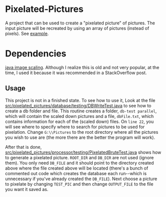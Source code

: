 # Pixelated-Pictures
A project that can be used to create a "pixelated picture" of pictures. The input picture will be recreated by using an array of pictures (instead of pixels). See [example](https://github.com/jbennatt/Pixelated-Pictures/blob/master/example-picture.png).

# Dependencies
[java image scaling](https://mvnrepository.com/artifact/com.mortennobel/java-image-scaling). Although I realize this is old and not very popular, at the time, I used it because it was recommended in a StackOverflow post.

## Usage
This project is not in a finished state. To see how to use it, Look at the file [src/pixelated_pictures/database/testing/DBWriteTest.java](https://github.com/jbennatt/Pixelated-Pictures/blob/master/src/pixelated_pictures/database/testing/DBWriteTest.java) to see how to create a db folder and file. This routine creates a folder, `db-test parallel`, which will contain the scaled down pictures and a file, `dbFile.txt`, which contains information for each of the (scaled down) files. On `line 22`, you will see where to specify where to search for pictures to be used for pixelation. Change `G:\\Pictures` to the root directory where all the pictures you wish to use are (the more there are the better the program will work).

After that is done, [src/pixelated_pictures/processor/testing/PixelatedBruteTest.java](https://github.com/jbennatt/Pixelated-Pictures/blob/master/src/pixelated_pictures/processor/testing/PixelatedBruteTest.java) shows how to generate a pixelated picture. `ROOT_DIR` and `DB_DIR` are not used (ignore them). You only need `DB_FILE` and it should point to the directory created above where the file created above will be located (there's a bunch of commented out code which creates the database each run--which is unnecessary if you've already created the `DB_FILE`). Next choose a picture to pixelate by changing `TEST_PIC` and then change `OUTPUT_FILE` to the file you want it saved as.
